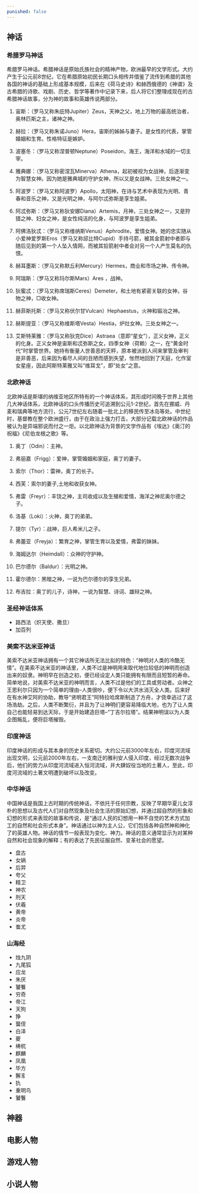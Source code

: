 ```yaml
---
punished: false
---
```

## 神话
### 希腊罗马神话
希腊罗马神话。希腊神话是原始氏族社会的精神产物，欧洲最早的文学形式。大约产生于公元前8世纪，它在希腊原始初民长期口头相传并借鉴了流传到希腊的其他各国的神话的基础上形成基本规模，后来在《荷马史诗》和赫西俄德的《神谱》及古希腊的诗歌、戏剧、历史、哲学等著作中记录下来，后人将它们整理成现在的古希腊神话故事，分为神的故事和英雄传说两部分。

1. 宙斯：（罗马又称朱庇特Jupiter）Zeus，天神之父，地上万物的最高统治者，奥林匹斯之主，诸神之神。

2. 赫拉：（罗马又称朱诺Juno）Hera，宙斯的姊姊与妻子。是女性的代表，掌管婚姻和生育。性格特征是嫉妒。

3. 波塞冬：（罗马又称涅普顿Neptune）Poseidon，海王，海洋和水域的一切主宰。

4. 雅典娜：（罗马又称密涅瓦Minerva）Athena，起初被视为女战神，后逐渐变为智慧女神。因为她是雅典城的守护女神，所以又是女战神。三处女神之一。

5. 阿波罗：（罗马又称阿波罗）Apollo，太阳神，在诗与艺术中表现为光明、青春和音乐之神，又是光明之神，与阿尔忒弥斯是孪生姐弟。

6. 阿忒弥斯：（罗马又称狄安娜Diana）Artemis，月神，三处女神之一，又是狩猎之神、妇女之神，是女性纯洁的化身，与阿波罗是孪生姐弟。

7. 阿佛洛狄忒：（罗马又称维纳斯Venus）Aphrodite，爱情女神。她的忠实随从小爱神爱罗斯Eros（罗马又称邱比特Cupid）手持弓箭，被其金箭射中者即与随后见到的第一个人坠入情网，而被其铅箭射中者会对另一个人产生莫名的仇恨。

8. 赫耳墨斯：（罗马又称默丘利Mercury）Hermes，商业和市场之神、传令神。

9. 阿瑞斯：（罗马又称玛尔斯Mars）Ares ，战神。

11. 狄蜜忒：（罗马又称席瑞斯Ceres）Demeter，和土地有紧密关联的女神，谷物之神，□收女神。

12. 赫菲斯托斯：（罗马又称伏尔甘Vulcan）Hephaestus，火神和锻冶之神。

13. 赫斯提亚：（罗马又称维斯塔Vesta）Hestia，炉灶女神。三处女神之一。

14. 艾斯特莱雅：（罗马又称狄克Dice）Astraea（意即“星女”），正义女神，正义的化身。正义女神是宙斯和忒弥斯之女，四季女神（荷赖）之一，在“黄金时代”时掌管世界。她持有衡量人世善恶的天秤，原本被派到人间来掌管及审判是非善恶，后来因为看尽人间的丑陋而感到失望，怅然地回到了天庭，化作室女星座，因此阿斯特莱雅又叫“维耳戈”，即“处女”之意。
### 北欧神话
北欧神话是斯堪的纳维亚地区所特有的一个神话体系，其形成时间晚于世界上其他几大神话体系，北欧神话的口头传播历史可追溯到公元1-2世纪，首先在挪威、丹麦和瑞典等地方流行，公元7世纪左右随着一批北上的移民传至冰岛等处。中世纪时，基督教在整个欧洲盛行，由于在政治上强力打击，大部分记载北欧神话的作品被认为是异端邪说而付之一炬。以北欧神话为背景的文学作品有《埃达》《奥汀的祝福》《尼伯龙根之歌》等。
1. 奥丁（Odin）：主神。

2. 弗丽嘉（Frigg）：爱神，掌管婚姻和家庭，奥丁的妻子。

3. 索尔（Thor）：雷神，奥丁的长子。

4. 西芙：索尔的妻子,土地和收获女神。

5. 弗雷（Freyr）：丰饶之神，主司收成以及生殖和爱情，海洋之神尼奥尔德之子。

6. 洛基（Loki）：火神，奥丁的弟弟。

7. 提尔（Tyr）：战神，巨人希米儿之子。

8. 弗蕾亚（Freyja）：繁育之神，掌管生育以及爱情，弗雷的妹妹。

9. 海姆达尔（Heimdall）：众神的守护神。

10. 巴尔德尔（Baldur）：光明之神。

11. 霍尔德尔：黑暗之神，一说为巴尔德尔的孪生兄弟。

12. 布吉拉：奥丁的儿子，诗神，一说为智慧、诗词、雄辩之神。

### 圣经神话体系
* 路西法（炽天使、撒旦）
* 加百列



### 美索不达米亚神话

美索不达米亚神话拥有一个其它神话所无法比拟的特色：“神明对人类的冷酷无情”。在美索不达米亚的神话里，人类不过是神明用来取代地位较低的神明而创造出来的奴隶。神明早在创造之初，便已经设定人类只能拥有有限而且短暂的寿命。简单地说，对美索不达米亚的神明而言，人类不过是他们的工具或劳动者。众神之王恩利尔只因为一个简单的理由–人类很吵，便下令以大洪水消灭全人类。后来好在有水神艾阿的协助，教导“贤明君王”阿特拉哈席斯制造了方舟，才侥幸逃过了这场浩劫。之后，人类不断繁衍，并且为了让神明们更容易降临大地，也为了让人类自己也能轻易到达天际，于是开始建造巨塔–“丁吉尔拉塔”。结果神明误以为人类企图叛乱，便将巨塔摧毁。


### 印度神话
印度神话的形成与其本身的历史关系密切。大约公元前3000年左右，印度河流域出现文明，公元前2000年左右，一支南迁的雅利安人侵入印度，经过无数次战争后，他们的势力从印度河流域进入恒河流域，并大肆奴役当地的土著人，至此，印度河流域的土著文明遭到破坏以及改变。

### 中华神话
中国神话是我国上古时期的传统神话，不依托于任何宗教，反映了早期华夏儿女淳朴的思想以及古代人们对自然现象及社会生活的原始幻想，并通过超自然的形象和幻想的形式来表现的故事和传说，是“通过人民的幻想用一种不自觉的艺术方式加工的自然和社会形式本身”。神话通过以神为主人公，它们包括各种自然神和神化了的英雄人物。神话的情节一般表现为变化、神力。神话的意义通常显示为对某种自然和社会现象的解释；有的表达了先民征服自然、变革社会的愿望。

* 盘古
* 女娲
* 后羿
* 夸父
* 精卫
* 神农
* 刑天
* 伏羲
* 黄帝
* 炎帝
* 蚩尤


### 山海经
* 烛九阴
* 九尾狐
* 应龙
* 朱厌
* 饕餮
* 穷奇
* 帝江
* 天狗
* 狰
* 蠪侄
* 白泽
* 夔
* 梼杌
* 麒麟
* 凤凰
* 毕方
* 獬豸
* 犰
* 重明鸟
* 饕餮

## 神器
## 电影人物
## 游戏人物
## 小说人物